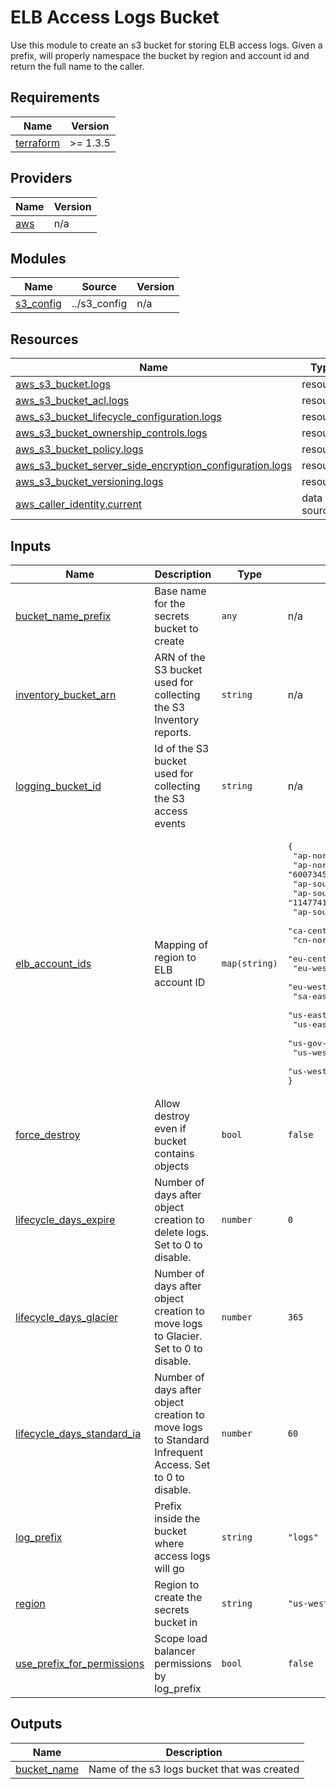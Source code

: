 # ELB Access Logs Bucket

Use this module to create an s3 bucket for storing ELB access logs.  Given a prefix,
will properly namespace the bucket by region and account id and return the full
name to the caller.

<!-- BEGIN_TF_DOCS -->
## Requirements

| Name | Version |
|------|---------|
| <a name="requirement_terraform"></a> [terraform](#requirement\_terraform) | >= 1.3.5 |

## Providers

| Name | Version |
|------|---------|
| <a name="provider_aws"></a> [aws](#provider\_aws) | n/a |

## Modules

| Name | Source | Version |
|------|--------|---------|
| <a name="module_s3_config"></a> [s3\_config](#module\_s3\_config) | ../s3_config | n/a |

## Resources

| Name | Type |
|------|------|
| [aws_s3_bucket.logs](https://registry.terraform.io/providers/hashicorp/aws/latest/docs/resources/s3_bucket) | resource |
| [aws_s3_bucket_acl.logs](https://registry.terraform.io/providers/hashicorp/aws/latest/docs/resources/s3_bucket_acl) | resource |
| [aws_s3_bucket_lifecycle_configuration.logs](https://registry.terraform.io/providers/hashicorp/aws/latest/docs/resources/s3_bucket_lifecycle_configuration) | resource |
| [aws_s3_bucket_ownership_controls.logs](https://registry.terraform.io/providers/hashicorp/aws/latest/docs/resources/s3_bucket_ownership_controls) | resource |
| [aws_s3_bucket_policy.logs](https://registry.terraform.io/providers/hashicorp/aws/latest/docs/resources/s3_bucket_policy) | resource |
| [aws_s3_bucket_server_side_encryption_configuration.logs](https://registry.terraform.io/providers/hashicorp/aws/latest/docs/resources/s3_bucket_server_side_encryption_configuration) | resource |
| [aws_s3_bucket_versioning.logs](https://registry.terraform.io/providers/hashicorp/aws/latest/docs/resources/s3_bucket_versioning) | resource |
| [aws_caller_identity.current](https://registry.terraform.io/providers/hashicorp/aws/latest/docs/data-sources/caller_identity) | data source |

## Inputs

| Name | Description | Type | Default | Required |
|------|-------------|------|---------|:--------:|
| <a name="input_bucket_name_prefix"></a> [bucket\_name\_prefix](#input\_bucket\_name\_prefix) | Base name for the secrets bucket to create | `any` | n/a | yes |
| <a name="input_inventory_bucket_arn"></a> [inventory\_bucket\_arn](#input\_inventory\_bucket\_arn) | ARN of the S3 bucket used for collecting the S3 Inventory reports. | `string` | n/a | yes |
| <a name="input_logging_bucket_id"></a> [logging\_bucket\_id](#input\_logging\_bucket\_id) | Id of the S3 bucket used for collecting the S3 access events | `string` | n/a | yes |
| <a name="input_elb_account_ids"></a> [elb\_account\_ids](#input\_elb\_account\_ids) | Mapping of region to ELB account ID | `map(string)` | <pre>{<br>  "ap-northeast-1": "582318560864",<br>  "ap-northeast-2": "600734575887",<br>  "ap-south-1": "718504428378",<br>  "ap-southeast-1": "114774131450",<br>  "ap-southeast-2": "783225319266",<br>  "ca-central-1": "985666609251",<br>  "cn-north-1": "638102146993",<br>  "eu-central-1": "054676820928",<br>  "eu-west-1": "156460612806",<br>  "eu-west-2": "652711504416",<br>  "sa-east-1": "507241528517",<br>  "us-east-1": "127311923021",<br>  "us-east-2": "033677994240",<br>  "us-gov-west-1": "048591011584",<br>  "us-west-1": "027434742980",<br>  "us-west-2": "797873946194"<br>}</pre> | no |
| <a name="input_force_destroy"></a> [force\_destroy](#input\_force\_destroy) | Allow destroy even if bucket contains objects | `bool` | `false` | no |
| <a name="input_lifecycle_days_expire"></a> [lifecycle\_days\_expire](#input\_lifecycle\_days\_expire) | Number of days after object creation to delete logs. Set to 0 to disable. | `number` | `0` | no |
| <a name="input_lifecycle_days_glacier"></a> [lifecycle\_days\_glacier](#input\_lifecycle\_days\_glacier) | Number of days after object creation to move logs to Glacier. Set to 0 to disable. | `number` | `365` | no |
| <a name="input_lifecycle_days_standard_ia"></a> [lifecycle\_days\_standard\_ia](#input\_lifecycle\_days\_standard\_ia) | Number of days after object creation to move logs to Standard Infrequent Access. Set to 0 to disable. | `number` | `60` | no |
| <a name="input_log_prefix"></a> [log\_prefix](#input\_log\_prefix) | Prefix inside the bucket where access logs will go | `string` | `"logs"` | no |
| <a name="input_region"></a> [region](#input\_region) | Region to create the secrets bucket in | `string` | `"us-west-2"` | no |
| <a name="input_use_prefix_for_permissions"></a> [use\_prefix\_for\_permissions](#input\_use\_prefix\_for\_permissions) | Scope load balancer permissions by log\_prefix | `bool` | `false` | no |

## Outputs

| Name | Description |
|------|-------------|
| <a name="output_bucket_name"></a> [bucket\_name](#output\_bucket\_name) | Name of the s3 logs bucket that was created |
<!-- END_TF_DOCS -->